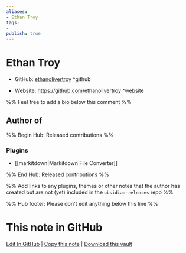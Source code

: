 ```yaml
---
aliases:
- Ethan Troy
tags:
- 
publish: true
---
```


# Ethan Troy

- GitHub: [ethanolivertroy](https://github.com/ethanolivertroy/) ^github
<!-- - Discord: `@` ^discord-->
- Website: <https://github.com/ethanolivertroy> ^website
<!-- - [[Publish sites|Publish site]]: <https://> ^publish-->

%% Feel free to add a bio below this comment %%


## Author of

%% Begin Hub: Released contributions %%
### Plugins
- [[markitdown|Markitdown File Converter]]

%% End Hub: Released contributions %%

%% Add links to any plugins, themes or other notes that the author has created but are not (yet) included in the `obsidian-releases` repo %%

<!--
### Unlisted plugins
-->

<!--
### Others
-->

<!--
## Sponsor this author
-->

<!-- - [[GitHub sponsors]]: [Sponsor @ethanolivertroy on GitHub Sponsors](https://github.com/sponsors/ethanolivertroy) ^github-sponsor-->
<!-- - [[Buy me a coffee]]: <https://> ^buy-me-a-coffee-->
<!-- - [[PayPal]]: <https://> ^paypal-->
<!-- - [[Patreon]]: <https://> ^patreon-->

<!--
## Follow this author
-->

<!-- - [[YouTube Channels|On YouTube]]: <https://> ^youtube-->
<!-- - Twitter: <https://> ^twitter-->
<!-- - ... -->

%% Hub footer: Please don't edit anything below this line %%

# This note in GitHub

<span class="git-footer">[Edit In GitHub](https://github.dev/obsidian-community/obsidian-hub/blob/main/01%20-%20Community/People/ethanolivertroy.md "git-hub-edit-note") | [Copy this note](https://raw.githubusercontent.com/obsidian-community/obsidian-hub/main/01%20-%20Community/People/ethanolivertroy.md "git-hub-copy-note") | [Download this vault](https://github.com/obsidian-community/obsidian-hub/archive/refs/heads/main.zip "git-hub-download-vault") </span>
